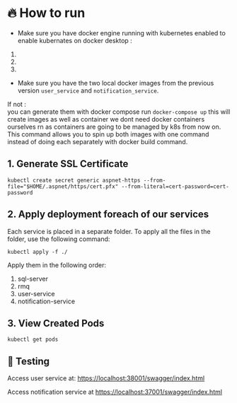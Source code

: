 ﻿# 🔥 How to run

- Make sure you have docker engine running with kubernetes enabled 
to enable kubernates on docker desktop :
1. 
2. 
3. 

- Make sure you have the two local docker images from the previous version `user_service` and `notification_service`. 

If not :<br/>
you can generate them with docker compose run `docker-compose up` this will create images 
as well as container we dont need docker containers ourselves rn as containers are going to be 
managed by k8s from now on. This command allows you to spin up both images with one command instead 
of doing each separately with docker build command.


## 1. Generate SSL Certificate 

```shell
kubectl create secret generic aspnet-https --from-file="$HOME/.aspnet/https/cert.pfx" --from-literal=cert-password=cert-password
```

## 2. Apply deployment foreach of our services 

Each service is placed in a separate folder. To apply all the files in the folder, use the following command:

```shell
kubectl apply -f ./
```

Apply them in the following order:
1. sql-server 
2. rmq
3. user-service
3. notification-service


## 3. View Created Pods 

```shell
kubectl get pods 
```


## 🧪 Testing 

Access user service at: 
[https://localhost:38001/swagger/index.html](https://localhost:38001/swagger/index.html) <br/>

Access notification service at 
[https://localhost:37001/swagger/index.html](https://localhost:37001/swagger/index.html)






